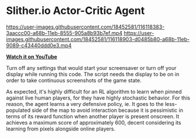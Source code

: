 # Slither.io Actor-Critic Agent

https://user-images.githubusercontent.com/18452581/116118383-3aaccc00-a68b-11eb-8555-905a8b93b7ef.mp4
https://user-images.githubusercontent.com/18452581/116118903-d0485b80-a68b-11eb-9089-c43440ddd0e3.mp4

[**Watch it on YouTube**](https://www.youtube.com/watch?v=fhAlw9w-MNk)

Turn off any settings that would start your screensaver or turn off your display while running this code. The script needs the display to be on in order to take continuous screenshots of the game state.

As expected, it's highly difficult for an RL algorithm to learn when pinned against live human players, for they have highly stochastic behavior. For this reason, the agent learns a very defensive policy, ie. It goes to the less-populated side of the map to avoid interaction because it is pessimistic in terms of its reward function when another player is present onscreen. It achieves a maximum score of approximately 600, decent considering its learning from pixels alongside online players. 
